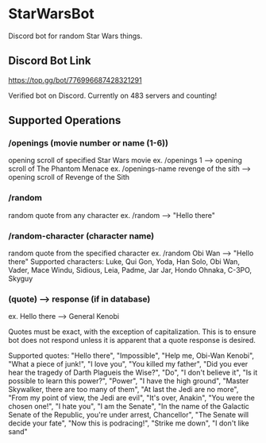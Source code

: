 # StarWarsBot

Discord bot for random Star Wars things. 

## Discord Bot Link
https://top.gg/bot/776996687428321291

Verified bot on Discord.
Currently on 483 servers and counting!


## Supported Operations

### /openings (movie number or name (1-6)) 
opening scroll of specified Star Wars movie 
ex. /openings 1 --> opening scroll of The Phantom Menace 
ex. /openings-name revenge of the sith --> opening scroll of Revenge of the Sith

### /random
random quote from any character 
ex. /random --> "Hello there"

### /random-character (character name) 
random quote from the specified character
ex. /random Obi Wan --> "Hello there"
Supported characters: Luke, Qui Gon, Yoda, Han Solo, Obi Wan, Vader, Mace Windu, Sidious, Leia, Padme, Jar Jar, Hondo Ohnaka, C-3PO, Skyguy

### (quote) --> response (if in database) 
ex. Hello there --> General Kenobi

Quotes must be exact, with the exception of capitalization. This is to ensure bot does not respond unless it is apparent that a quote response is desired.

Supported quotes: "Hello there", "Impossible", "Help me, Obi-Wan Kenobi", "What a piece of junk!", "I love you", "You killed my father", "Did you ever hear the tragedy of Darth Plagueis the Wise?", "Do", "I don't believe it", "Is it possible to learn this power?", "Power", "I have the high ground", "Master Skywalker, there are too many of them", "At last the Jedi are no more", "From my point of view, the Jedi are evil", "It's over, Anakin", "You were the chosen one!", "I hate you", "I am the Senate", "In the name of the Galactic Senate of the Republic, you're under arrest, Chancellor", "The Senate will decide your fate", "Now this is podracing!", "Strike me down", "I don't like sand"
